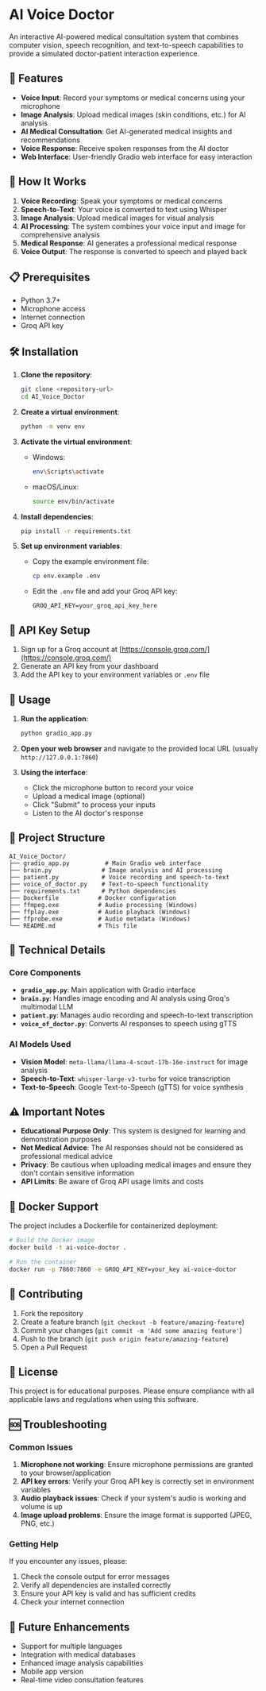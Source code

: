 # AI Voice Doctor

An interactive AI-powered medical consultation system that combines computer vision, speech recognition, and text-to-speech capabilities to provide a simulated doctor-patient interaction experience.

## 🏥 Features

- **Voice Input**: Record your symptoms or medical concerns using your microphone
- **Image Analysis**: Upload medical images (skin conditions, etc.) for AI analysis
- **AI Medical Consultation**: Get AI-generated medical insights and recommendations
- **Voice Response**: Receive spoken responses from the AI doctor
- **Web Interface**: User-friendly Gradio web interface for easy interaction

## 🚀 How It Works

1. **Voice Recording**: Speak your symptoms or medical concerns
2. **Speech-to-Text**: Your voice is converted to text using Whisper
3. **Image Analysis**: Upload medical images for visual analysis
4. **AI Processing**: The system combines your voice input and image for comprehensive analysis
5. **Medical Response**: AI generates a professional medical response
6. **Voice Output**: The response is converted to speech and played back

## 📋 Prerequisites

- Python 3.7+
- Microphone access
- Internet connection
- Groq API key

## 🛠️ Installation

1. **Clone the repository**:
   ```bash
   git clone <repository-url>
   cd AI_Voice_Doctor
   ```

2. **Create a virtual environment**:
   ```bash
   python -m venv env
   ```

3. **Activate the virtual environment**:
   - Windows:
     ```bash
     env\Scripts\activate
     ```
   - macOS/Linux:
     ```bash
     source env/bin/activate
     ```

4. **Install dependencies**:
   ```bash
   pip install -r requirements.txt
   ```

5. **Set up environment variables**:
   - Copy the example environment file:
     ```bash
     cp env.example .env
     ```
   - Edit the `.env` file and add your Groq API key:
     ```
     GROQ_API_KEY=your_groq_api_key_here
     ```

## 🔑 API Key Setup

1. Sign up for a Groq account at [https://console.groq.com/](https://console.groq.com/)
2. Generate an API key from your dashboard
3. Add the API key to your environment variables or `.env` file

## 🎯 Usage

1. **Run the application**:
   ```bash
   python gradio_app.py
   ```

2. **Open your web browser** and navigate to the provided local URL (usually `http://127.0.0.1:7860`)

3. **Using the interface**:
   - Click the microphone button to record your voice
   - Upload a medical image (optional)
   - Click "Submit" to process your inputs
   - Listen to the AI doctor's response

## 📁 Project Structure

```
AI_Voice_Doctor/
├── gradio_app.py          # Main Gradio web interface
├── brain.py              # Image analysis and AI processing
├── patient.py            # Voice recording and speech-to-text
├── voice_of_doctor.py    # Text-to-speech functionality
├── requirements.txt      # Python dependencies
├── Dockerfile           # Docker configuration
├── ffmpeg.exe           # Audio processing (Windows)
├── ffplay.exe           # Audio playback (Windows)
├── ffprobe.exe          # Audio metadata (Windows)
└── README.md            # This file
```

## 🔧 Technical Details

### Core Components

- **`gradio_app.py`**: Main application with Gradio interface
- **`brain.py`**: Handles image encoding and AI analysis using Groq's multimodal LLM
- **`patient.py`**: Manages audio recording and speech-to-text transcription
- **`voice_of_doctor.py`**: Converts AI responses to speech using gTTS

### AI Models Used

- **Vision Model**: `meta-llama/llama-4-scout-17b-16e-instruct` for image analysis
- **Speech-to-Text**: `whisper-large-v3-turbo` for voice transcription
- **Text-to-Speech**: Google Text-to-Speech (gTTS) for voice synthesis

## ⚠️ Important Notes

- **Educational Purpose Only**: This system is designed for learning and demonstration purposes
- **Not Medical Advice**: The AI responses should not be considered as professional medical advice
- **Privacy**: Be cautious when uploading medical images and ensure they don't contain sensitive information
- **API Limits**: Be aware of Groq API usage limits and costs

## 🐳 Docker Support

The project includes a Dockerfile for containerized deployment:

```bash
# Build the Docker image
docker build -t ai-voice-doctor .

# Run the container
docker run -p 7860:7860 -e GROQ_API_KEY=your_key ai-voice-doctor
```

## 🤝 Contributing

1. Fork the repository
2. Create a feature branch (`git checkout -b feature/amazing-feature`)
3. Commit your changes (`git commit -m 'Add some amazing feature'`)
4. Push to the branch (`git push origin feature/amazing-feature`)
5. Open a Pull Request

## 📝 License

This project is for educational purposes. Please ensure compliance with all applicable laws and regulations when using this software.

## 🆘 Troubleshooting

### Common Issues

1. **Microphone not working**: Ensure microphone permissions are granted to your browser/application
2. **API key errors**: Verify your Groq API key is correctly set in environment variables
3. **Audio playback issues**: Check if your system's audio is working and volume is up
4. **Image upload problems**: Ensure the image format is supported (JPEG, PNG, etc.)

### Getting Help

If you encounter any issues, please:
1. Check the console output for error messages
2. Verify all dependencies are installed correctly
3. Ensure your API key is valid and has sufficient credits
4. Check your internet connection

## 🔮 Future Enhancements

- Support for multiple languages
- Integration with medical databases
- Enhanced image analysis capabilities
- Mobile app version
- Real-time video consultation features

